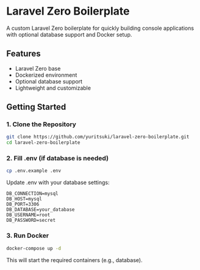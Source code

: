 # Laravel Zero Boilerplate

A custom Laravel Zero boilerplate for quickly building console applications with optional database support and Docker setup.

## Features

- Laravel Zero base
- Dockerized environment
- Optional database support
- Lightweight and customizable

## Getting Started

### 1. Clone the Repository

```bash
git clone https://github.com/yuritsuki/laravel-zero-boilerplate.git
cd laravel-zero-boilerplate
```

### 2. Fill .env (if database is needed)

```bash
cp .env.example .env
```

Update .env with your database settings:

```
DB_CONNECTION=mysql
DB_HOST=mysql
DB_PORT=3306
DB_DATABASE=your_database
DB_USERNAME=root
DB_PASSWORD=secret
```

### 3. Run Docker

```bash
docker-compose up -d
```

This will start the required containers (e.g., database).



